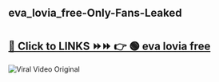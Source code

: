 
 ## eva_lovia_free-Only-Fans-Leaked

# <h2><a href="https://clipsfans.com/eva_lovia_free&ref=git">🔗 Click to LINKS ⏩⏩ 👉 🟢 eva lovia free </a></h2>

<a href="https://clipsfans.com/eva_lovia_free&ref=git" rel="nofollow" data-target="animated-image.originalLink"><img src="https://i.ibb.co.com/xMMVF88/686577567.gif" alt="Viral Video Original" style="max-width: 100%; display: inline-block;" data-target="animated-image.originalImage"></a>
